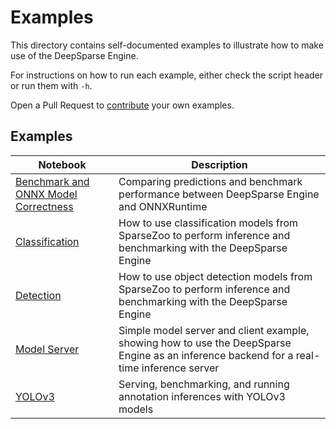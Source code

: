<!--
Copyright (c) 2021 - present / Neuralmagic, Inc. All Rights Reserved.

Licensed under the Apache License, Version 2.0 (the "License");
you may not use this file except in compliance with the License.
You may obtain a copy of the License at

   http://www.apache.org/licenses/LICENSE-2.0

Unless required by applicable law or agreed to in writing,
software distributed under the License is distributed on an "AS IS" BASIS,
WITHOUT WARRANTIES OR CONDITIONS OF ANY KIND, either express or implied.
See the License for the specific language governing permissions and
limitations under the License.
-->

# Examples

This directory contains self-documented examples to illustrate how to make use of the DeepSparse Engine. 

For instructions on how to run each example, either check the script header or run them with `-h`.

Open a Pull Request to [contribute](https://github.com/neuralmagic/deepsparse/blob/main/CONTRIBUTING.md) your own examples.

## Examples

| Notebook     |      Description      |
|----------|-------------|
| [Benchmark and ONNX Model Correctness](https://github.com/neuralmagic/deepsparse/blob/main/examples/benchmark/)  | Comparing predictions and benchmark performance between DeepSparse Engine and ONNXRuntime  |
| [Classification](https://github.com/neuralmagic/deepsparse/blob/main/examples/classification/)  | How to use classification models from SparseZoo to perform inference and benchmarking with the DeepSparse Engine  |
| [Detection](https://github.com/neuralmagic/deepsparse/blob/main/examples/detection/)  | How to use object detection models from SparseZoo to perform inference and benchmarking with the DeepSparse Engine  |
| [Model Server](https://github.com/neuralmagic/deepsparse/blob/main/examples/flask/)  | Simple model server and client example, showing how to use the DeepSparse Engine as an inference backend for a real-time inference server |
| [YOLOv3](https://github.com/neuralmagic/deepsparse/blob/main/examples/ultralytics-yolov3/) | Serving, benchmarking, and running annotation inferences with YOLOv3 models |
